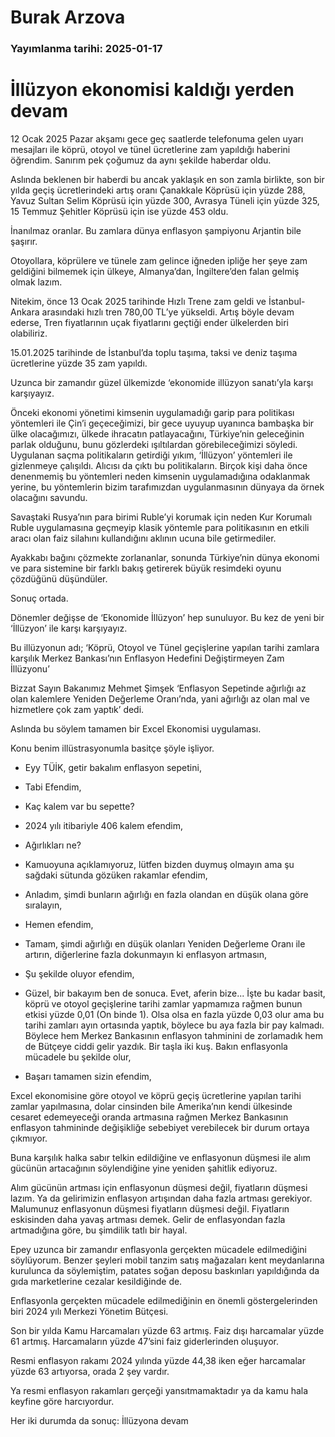 # Burak Arzova

### Yayımlanma tarihi: 2025-01-17

# İllüzyon ekonomisi kaldığı yerden devam

12 Ocak 2025 Pazar akşamı gece geç saatlerde telefonuma gelen uyarı mesajları ile köprü, otoyol ve tünel ücretlerine zam yapıldığı haberini öğrendim. Sanırım pek çoğumuz da aynı şekilde haberdar oldu.

Aslında beklenen bir haberdi bu ancak yaklaşık en son zamla birlikte, son bir yılda geçiş ücretlerindeki artış oranı Çanakkale Köprüsü için yüzde 288, Yavuz Sultan Selim Köprüsü için yüzde 300, Avrasya Tüneli için yüzde 325, 15 Temmuz Şehitler Köprüsü için ise yüzde 453 oldu.

İnanılmaz oranlar. Bu zamlara dünya enflasyon şampiyonu Arjantin bile şaşırır.

Otoyollara, köprülere ve tünele zam gelince iğneden ipliğe her şeye zam geldiğini bilmemek için ülkeye, Almanya’dan, İngiltere’den falan gelmiş olmak lazım.

Nitekim, önce 13 Ocak 2025 tarihinde Hızlı Trene zam geldi ve İstanbul- Ankara arasındaki hızlı tren 780,00 TL’ye yükseldi. Artış böyle devam ederse, Tren fiyatlarının uçak fiyatlarını geçtiği ender ülkelerden biri olabiliriz.

15.01.2025 tarihinde de İstanbul’da toplu taşıma, taksi ve deniz taşıma ücretlerine yüzde 35 zam yapıldı.

Uzunca bir zamandır güzel ülkemizde ‘ekonomide illüzyon sanatı’yla karşı karşıyayız.

Önceki ekonomi yönetimi kimsenin uygulamadığı garip para politikası yöntemleri ile Çin’i geçeceğimizi, bir gece uyuyup uyanınca bambaşka bir ülke olacağımızı, ülkede ihracatın patlayacağını, Türkiye’nin geleceğinin parlak olduğunu, bunu gözlerdeki ışıltılardan görebileceğimizi söyledi. Uygulanan saçma politikaların getirdiği yıkım, ‘İllüzyon’ yöntemleri ile gizlenmeye çalışıldı. Alıcısı da çıktı bu politikaların. Birçok kişi daha önce denenmemiş bu yöntemleri neden kimsenin uygulamadığına odaklanmak yerine, bu yöntemlerin bizim tarafımızdan uygulanmasının dünyaya da örnek olacağını savundu.

Savaştaki Rusya’nın para birimi Ruble’yi korumak için neden Kur Korumalı Ruble uygulamasına geçmeyip klasik yöntemle para politikasının en etkili aracı olan faiz silahını kullandığını aklının ucuna bile getirmediler.

Ayakkabı bağını çözmekte zorlananlar, sonunda Türkiye’nin dünya ekonomi ve para sistemine bir farklı bakış getirerek büyük resimdeki oyunu çözdüğünü düşündüler.

Sonuç ortada.

Dönemler değişse de ‘Ekonomide İllüzyon’ hep sunuluyor. Bu kez de yeni bir ‘İllüzyon’ ile karşı karşıyayız.

Bu illüzyonun adı; ‘Köprü, Otoyol ve Tünel geçişlerine yapılan tarihi zamlara karşılık Merkez Bankası’nın Enflasyon Hedefini Değiştirmeyen Zam İllüzyonu’

Bizzat Sayın Bakanımız Mehmet Şimşek ‘Enflasyon Sepetinde ağırlığı az olan kalemlere Yeniden Değerleme Oranı’nda, yani ağırlığı az olan mal ve hizmetlere çok zam yaptık’ dedi.

Aslında bu söylem tamamen bir Excel Ekonomisi uygulaması.

Konu benim illüstrasyonumla basitçe şöyle işliyor.

- Eyy TÜİK, getir bakalım enflasyon sepetini,

- Tabi Efendim,

- Kaç kalem var bu sepette?

- 2024 yılı itibariyle 406 kalem efendim,

- Ağırlıkları ne?

- Kamuoyuna açıklamıyoruz, lütfen bizden duymuş olmayın ama şu sağdaki sütunda gözüken rakamlar efendim,

- Anladım, şimdi bunların ağırlığı en fazla olandan en düşük olana göre sıralayın,

- Hemen efendim,

- Tamam, şimdi ağırlığı en düşük olanları Yeniden Değerleme Oranı ile artırın, diğerlerine fazla dokunmayın ki enflasyon artmasın,

- Şu şekilde oluyor efendim,

- Güzel, bir bakayım ben de sonuca. Evet, aferin bize... İşte bu kadar basit, köprü ve otoyol geçişlerine tarihi zamlar yapmamıza rağmen bunun etkisi yüzde 0,01 (On binde 1). Olsa olsa en fazla yüzde 0,03 olur ama bu tarihi zamları ayın ortasında yaptık, böylece bu aya fazla bir pay kalmadı. Böylece hem Merkez Bankasının enflasyon tahminini de zorlamadık hem de Bütçeye ciddi gelir yazdık. Bir taşla iki kuş. Bakın enflasyonla mücadele bu şekilde olur,

- Başarı tamamen sizin efendim,

Excel ekonomisine göre otoyol ve köprü geçiş ücretlerine yapılan tarihi zamlar yapılmasına, dolar cinsinden bile Amerika’nın kendi ülkesinde cesaret edemeyeceği oranda artmasına rağmen Merkez Bankasının enflasyon tahmininde değişikliğe sebebiyet verebilecek bir durum ortaya çıkmıyor.

Buna karşılık halka sabır telkin edildiğine ve enflasyonun düşmesi ile alım gücünün artacağının söylendiğine yine yeniden şahitlik ediyoruz.

Alım gücünün artması için enflasyonun düşmesi değil, fiyatların düşmesi lazım. Ya da gelirimizin enflasyon artışından daha fazla artması gerekiyor. Malumunuz enflasyonun düşmesi fiyatların düşmesi değil. Fiyatların eskisinden daha yavaş artması demek. Gelir de enflasyondan fazla artmadığına göre, bu şimdilik tatlı bir hayal.

Epey uzunca bir zamandır enflasyonla gerçekten mücadele edilmediğini söylüyorum. Benzer şeyleri mobil tanzim satış mağazaları kent meydanlarına kurulunca da söylemiştim, patates soğan deposu baskınları yapıldığında da gıda marketlerine cezalar kesildiğinde de.

Enflasyonla gerçekten mücadele edilmediğinin en önemli göstergelerinden biri 2024 yılı Merkezi Yönetim Bütçesi.

Son bir yılda Kamu Harcamaları yüzde 63 artmış. Faiz dışı harcamalar yüzde 61 artmış. Harcamaların yüzde 47’sini faiz giderlerinden oluşuyor.

Resmi enflasyon rakamı 2024 yılında yüzde 44,38 iken eğer harcamalar yüzde 63 artıyorsa, orada 2 şey vardır.

Ya resmi enflasyon rakamları gerçeği yansıtmamaktadır ya da kamu hala keyfine göre harcıyordur.

Her iki durumda da sonuç: İllüzyona devam



